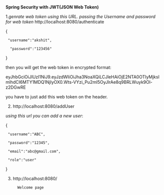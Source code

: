 **Spring Security with JWT(JSON Web Token)**

1.*genrate web token using this URL. passing the Username and password for web token*
http://localhost:8080/authenticate

{
      
     "username":"akshit",

      "password":"123456"

}

then you will get the web token in encrypted format:

eyJhbGciOiJIUzI1NiJ9.eyJzdWIiOiJha3NoaXQiLCJleHAiOjE2NTA0OTIyMjksImlhdCI6MTY1MDQ1NjIyOX0.Wts-VYzi_Pu2mI5OyJlrAe8q9BRLWuyk9Ol-z2DGwRE

you have to just add this web token on the header.

2. http://localhost:8080/addUser

*using this url you can add a new user*:

{

     "username":"ABC",

     "password":"12345",

     "email":"abc@gmail.com",

     "role":"user"

}

3. http://localhost:8080/

         Welcome page